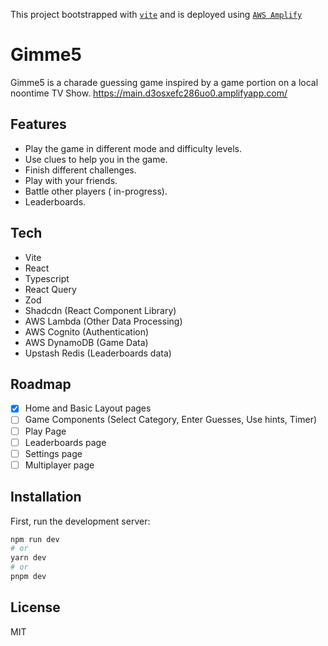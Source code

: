 This project bootstrapped with [`vite`](https://vitejs.dev/) and is deployed using [`AWS Amplify`](https://aws.amazon.com/amplify/)


# Gimme5

Gimme5 is a charade guessing game inspired by a game portion on a local noontime TV Show.
https://main.d3osxefc286uo0.amplifyapp.com/

## Features
- Play the game in different mode and difficulty levels.
- Use clues to help you in the game.
- Finish different challenges.
- Play with your friends.
- Battle other players ( in-progress).
- Leaderboards.

## Tech
- Vite
- React
- Typescript
- React Query
- Zod
- Shadcdn (React Component Library)
- AWS Lambda (Other Data Processing)
- AWS Cognito (Authentication)
- AWS DynamoDB (Game Data)
- Upstash Redis (Leaderboards data)

## Roadmap
- [x] Home and Basic Layout pages
- [ ] Game Components (Select Category, Enter Guesses, Use hints, Timer)
- [ ] Play Page
- [ ] Leaderboards page
- [ ] Settings page
- [ ] Multiplayer page

## Installation

First, run the development server:

```bash
npm run dev
# or
yarn dev
# or
pnpm dev
```

## License
MIT